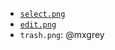 * [`select.png`](https://thenounproject.com/icon/select-3324735/)
* [`edit.png`](https://thenounproject.com/icon/edit-2162449/)
* `trash.png`: @mxgrey

